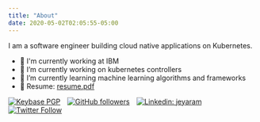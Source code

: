 ```yaml
---
title: "About"
date: 2020-05-02T02:05:55-05:00
---
```


I am a software engineer building cloud native applications on Kubernetes.

- 🏢 I'm currently working at IBM
- 🔭 I’m currently working on kubernetes controllers
- 🌱 I’m currently learning machine learning algorithms and frameworks
- 📑 Resume: [resume.pdf](/docs/resume.pdf)

[![Keybase PGP](https://img.shields.io/keybase/pgp/jeyaramashok)](https://keybase.io/jeyaramashok) [![GitHub followers](https://img.shields.io/github/followers/jeyaramashok?style=social)](https://github.com/jeyaramashok) [![Linkedin: jeyaram](https://img.shields.io/badge/-jeyaram-blue?style=flat-square&logo=Linkedin&logoColor=white&link=https://www.linkedin.com/in/jeyaram/)](https://www.linkedin.com/in/jeyaram/) [![Twitter Follow](https://img.shields.io/twitter/follow/jeyaramashok?style=social)](https://twitter.com/jeyaramashok)
